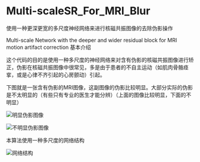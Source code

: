 # Multi-scaleSR_For_MRI_Blur
使用一种更深更宽的多尺度神经网络来进行核磁共振图像的去除伪影操作

Multi-scale Network with the deeper and wider residual block for MRI motion artifact correction
基本介绍

这个代码的目的是使用一种多尺度的神经网络来对含有伪影的核磁共振图像进行矫正，伪影在核磁共振图像中很常见，多是由于患者的不自主运动（如肌肉骨骼痉挛，或是心律不齐引起的心房颤动）引起。

下图就是一张含有伪影的MRI图像，这副图像的伪影比较明显。大部分实际的伪影是不太明显的（有些只有专业的医生才能分辨）（上面的图像比较明显，下面的不明显）

![明显伪影图像](https://github.com/buptzhang0414/Multi-scaleSR_For_MRI_Blur/blob/master/blurImage.jpg)

![不明显伪影图像](https://github.com/buptzhang0414/Multi-scaleSR_For_MRI_Blur/blob/master/blurImage_little.jpg)

本算法使用一种多尺度的网络结构

![网络结构](https://github.com/buptzhang0414/Multi-scaleSR_For_MRI_Blur/blob/master/network.png)


